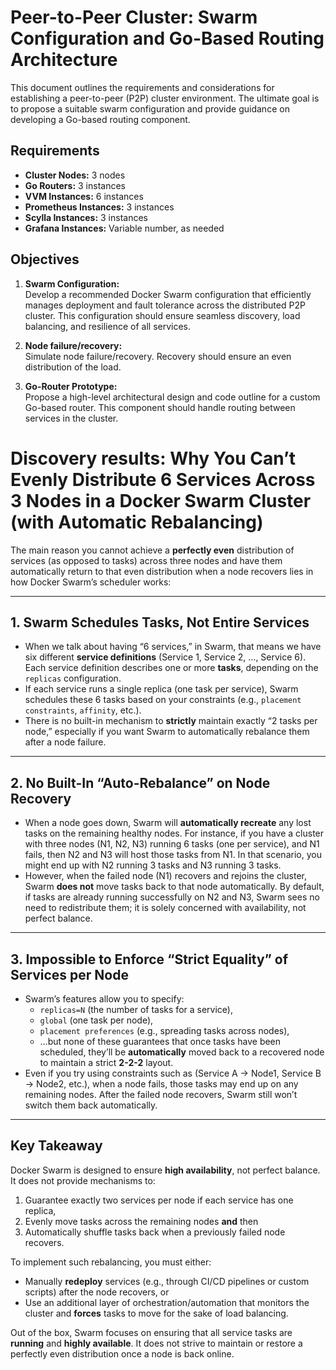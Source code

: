 # Peer-to-Peer Cluster: Swarm Configuration and Go-Based Routing Architecture

This document outlines the requirements and considerations for establishing a peer-to-peer (P2P) cluster environment. The ultimate goal is to propose a suitable swarm configuration and provide guidance on developing a Go-based routing component.

## Requirements

- **Cluster Nodes:** 3 nodes  
- **Go Routers:** 3 instances  
- **VVM Instances:** 6 instances  
- **Prometheus Instances:** 3 instances  
- **Scylla Instances:** 3 instances  
- **Grafana Instances:** Variable number, as needed

## Objectives

1. **Swarm Configuration:**  
   Develop a recommended Docker Swarm configuration that efficiently manages deployment and fault tolerance across the distributed P2P cluster. This configuration should ensure seamless discovery, load balancing, and resilience of all services.

1. **Node failure/recovery:**  
   Simulate node failure/recovery. Recovery should ensure an even distribution of the load.

1. **Go-Router Prototype:**  
   Propose a high-level architectural design and code outline for a custom Go-based router. This component should handle routing  between services in the cluster.

# Discovery results: Why You Can’t Evenly Distribute 6 Services Across 3 Nodes in a Docker Swarm Cluster (with Automatic Rebalancing)

The main reason you cannot achieve a **perfectly even** distribution of services (as opposed to tasks) across three nodes and have them automatically return to that even distribution when a node recovers lies in how Docker Swarm’s scheduler works:

---

## 1. Swarm Schedules Tasks, Not Entire Services

- When we talk about having “6 services,” in Swarm, that means we have six different **service definitions** (Service 1, Service 2, …, Service 6). Each service definition describes one or more **tasks**, depending on the `replicas` configuration.  
- If each service runs a single replica (one task per service), Swarm schedules these 6 tasks based on your constraints (e.g., `placement constraints`, `affinity`, etc.).  
- There is no built-in mechanism to **strictly** maintain exactly “2 tasks per node,” especially if you want Swarm to automatically rebalance them after a node failure.

---

## 2. No Built-In “Auto-Rebalance” on Node Recovery

- When a node goes down, Swarm will **automatically recreate** any lost tasks on the remaining healthy nodes. For instance, if you have a cluster with three nodes (N1, N2, N3) running 6 tasks (one per service), and N1 fails, then N2 and N3 will host those tasks from N1. In that scenario, you might end up with N2 running 3 tasks and N3 running 3 tasks.  
- However, when the failed node (N1) recovers and rejoins the cluster, Swarm **does not** move tasks back to that node automatically. By default, if tasks are already running successfully on N2 and N3, Swarm sees no need to redistribute them; it is solely concerned with availability, not perfect balance.

---

## 3. Impossible to Enforce “Strict Equality” of Services per Node

- Swarm’s features allow you to specify:
  - `replicas=N` (the number of tasks for a service),  
  - `global` (one task per node),  
  - `placement preferences` (e.g., spreading tasks across nodes),  
  - …but none of these guarantees that once tasks have been scheduled, they’ll be **automatically** moved back to a recovered node to maintain a strict **2-2-2** layout.  
- Even if you try using constraints such as (Service A → Node1, Service B → Node2, etc.), when a node fails, those tasks may end up on any remaining nodes. After the failed node recovers, Swarm still won’t switch them back automatically.

---

## Key Takeaway

Docker Swarm is designed to ensure **high availability**, not perfect balance. It does not provide mechanisms to:

1. Guarantee exactly two services per node if each service has one replica,  
2. Evenly move tasks across the remaining nodes **and** then  
3. Automatically shuffle tasks back when a previously failed node recovers.

To implement such rebalancing, you must either:

- Manually **redeploy** services (e.g., through CI/CD pipelines or custom scripts) after the node recovers, or  
- Use an additional layer of orchestration/automation that monitors the cluster and **forces** tasks to move for the sake of load balancing.

Out of the box, Swarm focuses on ensuring that all service tasks are **running** and **highly available**. It does not strive to maintain or restore a perfectly even distribution once a node is back online.
